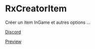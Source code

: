# RxCreatorItem
Créer un item InGame et autres options ...

[Discord](https://disocrd.gg/JnZjSZj)

[Preview](https://www.youtube.com/q2FjMqoEs4Y)
